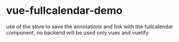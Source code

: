 # vue-fullcalendar-demo
use of the store to save the annotations and link with the fullcalendar component, no backend will be used only vuex and vuetify
